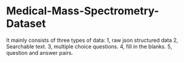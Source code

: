 # Medical-Mass-Spectrometry-Dataset
It mainly consists of three types of data: 1, raw json structured data 2, Searchable text. 3, multiple choice questions. 4, fill in the blanks. 5, question and answer pairs.

